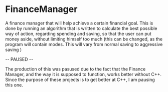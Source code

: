 # FinanceManager
A finance manager that will help achieve a certain financial goal. This is done by running an algorithm that is written to calculate the best possible way of action, regarding spending and saving, so that the user can put money aside, without limiting himself too much (this can be changed, as the program will contain modes. This will vary from normal saving to aggressive saving )


-- PAUSED -- 

The production of this was pasused due to the fact that the Finance Manager, and the way it is supposed to function, works better without C++. 
Since the purpose of these projects is to get better at C++, I am pausing this one.
